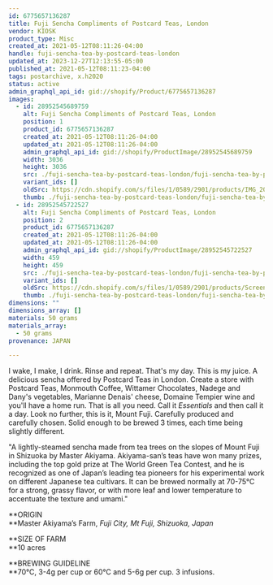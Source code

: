 ```yaml
---
id: 6775657136287
title: Fuji Sencha Compliments of Postcard Teas, London
vendor: KIOSK
product_type: Misc
created_at: 2021-05-12T08:11:26-04:00
handle: fuji-sencha-tea-by-postcard-teas-london
updated_at: 2023-12-27T12:13:55-05:00
published_at: 2021-05-12T08:11:23-04:00
tags: postarchive, x.h2020
status: active
admin_graphql_api_id: gid://shopify/Product/6775657136287
images:
  - id: 28952545689759
    alt: Fuji Sencha Compliments of Postcard Teas, London
    position: 1
    product_id: 6775657136287
    created_at: 2021-05-12T08:11:26-04:00
    updated_at: 2021-05-12T08:11:26-04:00
    admin_graphql_api_id: gid://shopify/ProductImage/28952545689759
    width: 3036
    height: 3036
    src: ./fuji-sencha-tea-by-postcard-teas-london/fuji-sencha-tea-by-postcard-teas-london__0.jpg
    variant_ids: []
    oldSrc: https://cdn.shopify.com/s/files/1/0589/2901/products/IMG_20201124_161938.jpg?v=1620821486
    thumb: ./fuji-sencha-tea-by-postcard-teas-london/fuji-sencha-tea-by-postcard-teas-london__0-thumb.jpg
  - id: 28952545722527
    alt: Fuji Sencha Compliments of Postcard Teas, London
    position: 2
    product_id: 6775657136287
    created_at: 2021-05-12T08:11:26-04:00
    updated_at: 2021-05-12T08:11:26-04:00
    admin_graphql_api_id: gid://shopify/ProductImage/28952545722527
    width: 459
    height: 459
    src: ./fuji-sencha-tea-by-postcard-teas-london/fuji-sencha-tea-by-postcard-teas-london__1.jpg
    variant_ids: []
    oldSrc: https://cdn.shopify.com/s/files/1/0589/2901/products/ScreenShot2020-11-23at11.25.23PM.png?v=1620821486
    thumb: ./fuji-sencha-tea-by-postcard-teas-london/fuji-sencha-tea-by-postcard-teas-london__1-thumb.jpg
dimensions: ""
dimensions_array: []
materials: 50 grams
materials_array:
  - 50 grams
provenance: JAPAN

---
```


I wake, I make, I drink. Rinse and repeat. That's my day. This is my juice. A delicious sencha offered by Postcard Teas in London. Create a store with Postcard Teas, Monmouth Coffee, Wittamer Chocolates, Nadege and Dany's vegetables, Marianne Denais' cheese, Domaine Tempier wine and you'll have a home run. That is all you need. Call it _Essentials_ and then call it a day. Look no further, this is it, Mount Fuji. Carefully produced and carefully chosen. Solid enough to be brewed 3 times, each time being slightly different. 

"A lightly-steamed sencha made from tea trees on the slopes of Mount Fuji in Shizuoka by Master Akiyama. Akiyama-san’s teas have won many prizes, including the top gold prize at The World Green Tea Contest, and he is recognized as one of Japan’s leading tea pioneers for his experimental work on different Japanese tea cultivars. It can be brewed normally at 70-75°C for a strong, grassy flavor, or with more leaf and lower temperature to accentuate the texture and umami."  

**ORIGIN  
**Master Akiyama’s Farm, _Fuji City, Mt Fuji, Shizuoka, Japan_

**SIZE OF FARM  
**10 acres

**BREWING GUIDELINE  
**70°C, 3-4g per cup or 60°C and 5-6g per cup. 3 infusions.